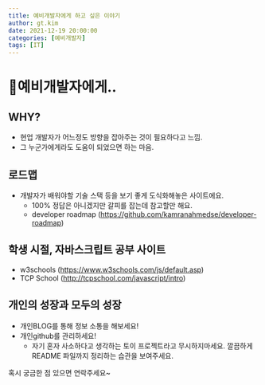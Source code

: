 ```yaml
---
title: 예비개발자에게 하고 싶은 이야기
author: gt.kim
date: 2021-12-19 20:00:00
categories: [예비개발자]
tags: [IT]
---
```


# 🐣예비개발자에게..

## WHY?
 - 현업 개발자가 어느정도 방향을 잡아주는 것이 필요하다고 느낌.
 - 그 누군가에게라도 도움이 되었으면 하는 마음.

## 로드맵
 - 개발자가 배워야할 기술 스택 등을 보기 좋게 도식화해놓은 사이트에요.
   - 100% 정답은 아니겠지만 갈피를 잡는데 참고할만 해요.
   - developer roadmap (https://github.com/kamranahmedse/developer-roadmap)

## 학생 시절, 자바스크립트 공부 사이트
 - w3schools (https://www.w3schools.com/js/default.asp)
 - TCP School (http://tcpschool.com/javascript/intro)


## 개인의 성장과 모두의 성장
 - 개인BLOG를 통해 정보 소통을 해보세요!
 - 개인github를 관리하세요!
    - 자기 혼자 사소하다고 생각하는 토이 프로젝트라고 무시하지마세요. 깔끔하게 README 파일까지 정리하는 습관을 보여주세요. 


혹시 궁금한 점 있으면 연락주세요~

